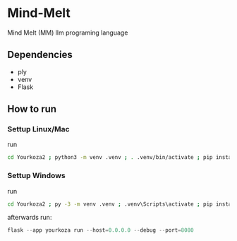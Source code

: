 # Mind-Melt
Mind Melt (MM) llm programing language

## Dependencies  

- ply
- venv
- Flask

## How to run

### Settup Linux/Mac
run
```sh
cd Yourkoza2 ; python3 -m venv .venv ; . .venv/bin/activate ; pip install Flask ; pip install ply ; pip install pylance; pip install -q -U google-generativeai; pip install python-dotenv;
```

### Settup Windows
run
```bash
cd Yourkoza2 ; py -3 -m venv .venv ; .venv\Scripts\activate ; pip install Flask ; pip install ply ; pip install Flask ; pip install ply ; pip install pylance; pip install -q -U google-generativeai; pip install python-dotenv;
```

afterwards run:

```python
flask --app yourkoza run --host=0.0.0.0 --debug --port=8080
```
